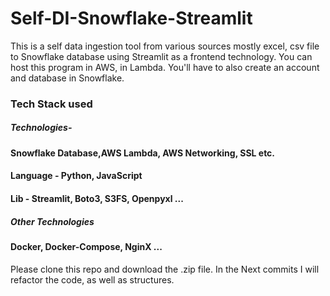 # Self-DI-Snowflake-Streamlit
This is a self data ingestion tool from various sources mostly excel, csv file to Snowflake database using Streamlit as a frontend technology. You can host this program in AWS, in Lambda. You'll have to also create an account and database in Snowflake. 


### Tech Stack used 
##### Technologies- 
#### Snowflake Database,AWS Lambda, AWS Networking, SSL etc. 
#### Language - Python, JavaScript
#### Lib - Streamlit, Boto3, S3FS, Openpyxl ...
##### Other Technologies 
#### Docker, Docker-Compose, NginX ...

Please clone this repo and download the .zip file. 
In the Next commits I will refactor the code, as well as structures. 

